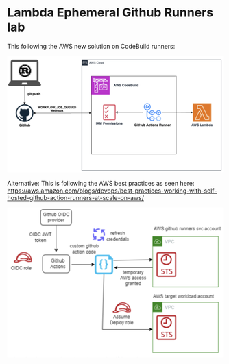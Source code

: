 # Lambda Ephemeral Github Runners lab

This following the AWS new solution on CodeBuild runners:

![alt text](files/codebuild.png)

Alternative: This is following the AWS best practices as seen here: https://aws.amazon.com/blogs/devops/best-practices-working-with-self-hosted-github-action-runners-at-scale-on-aws/

![alt text](files/ephemeral.png)
